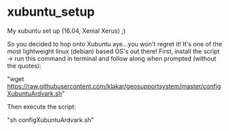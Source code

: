 # xubuntu_setup
My xubuntu set up (16.04, Xenial Xerus) ;)

So you decided to hop onto Xubuntu aye...you won't regret it! It's one of the most lightweight linux (debian) based OS's out there! 
First, install the script -> run this command in terminal and follow along when prompted (without the quotes):

"wget https://raw.githubusercontent.com/klakar/geosupportsystem/master/configXubuntuArdvark.sh"

Then execute the script:

"sh configXubuntuArdvark.sh"
